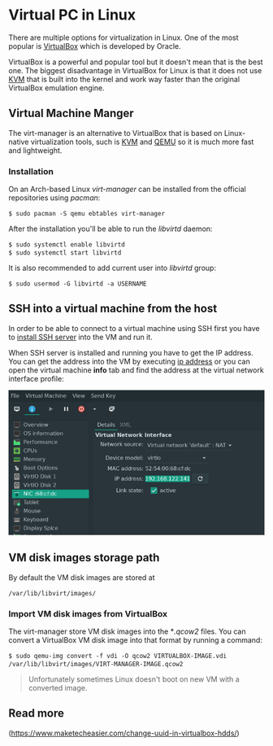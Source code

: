 
# Virtual PC in Linux

There are multiple options for virtualization in Linux. One of the most popular is [VirtualBox](https://www.virtualbox.org/) which is developed by Oracle.

VirtualBox is a powerful and popular tool but it doesn't mean that is the best one. The biggest disadvantage in VirtualBox for Linux is that it does not use [KVM](https://wiki.archlinux.org/index.php/KVM) that is built into the kernel and work way faster than the original VirtualBox emulation engine.

## Virtual Machine Manger

The virt-manager is an alternative to VirtualBox that is based on Linux-native virtualization tools, such is [KVM](https://wiki.archlinux.org/index.php/KVM) and [QEMU](https://wiki.archlinux.org/index.php/QEMU) so it is much more fast and lightweight.

### Installation

On an Arch-based Linux *virt-manager* can be installed from the official repositories using *pacman*: 

    $ sudo pacman -S qemu ebtables virt-manager

After the installation you'll be able to run the *libvirtd* daemon:

    $ sudo systemctl enable libvirtd
    $ sudo systemctl start libvirtd

It is also recommended to add current user into *libvirtd* group:

    $ sudo usermod -G libvirtd -a USERNAME

<a name='ssh'></a>

## SSH into a virtual machine from the host

In order to be able to connect to a virtual machine using SSH first you have to [install SSH server](ssh.md#install) into the VM and run it.

When SSH server is installed and running you have to get the IP address. You can get the address into the VM by executing [ip address](ip.md) or you can open the virtual machine **info** tab and find the address at the virtual network interface profile:

![virt-manager ip](virt-manager/ip.png)


## VM disk images storage path

By default the VM disk images are stored at

    /var/lib/libvirt/images/

### Import VM disk images from VirtualBox

The virt-manager store VM disk images into the **.qcow2* files. You can convert a VirtualBox VM disk image into that format by running a command:
    
    $ sudo qemu-img convert -f vdi -O qcow2 VIRTUALBOX-IMAGE.vdi /var/lib/libvirt/images/VIRT-MANAGER-IMAGE.qcow2

>Unfortunately sometimes Linux doesn't boot on new VM with a converted image.

## Read more

(https://www.maketecheasier.com/change-uuid-in-virtualbox-hdds/)




